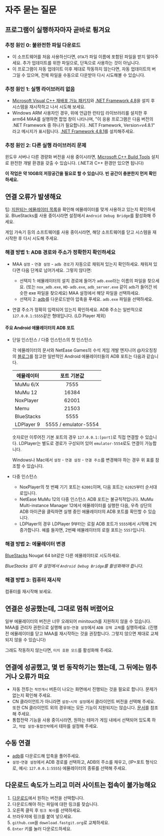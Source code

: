 # 자주 묻는 질문

## 프로그램이 실행하자마자 곧바로 튕겨요

### 추정 원인 0: 불완전한 파일 다운로드

- 이 소프트웨어를 처음 사용하신다면, `OTA`가 파일 이름에 포함된 파일을 받지 말아주세요. 추가 업데이트를 위한 파일으로, 단독으로 사용하는 것이 아닙니다.
- 이 프로그램이 자동 업데이트 이후 제대로 작동하지 않는다면, 자동 업데이트의 버그일 수 있으며, 전체 파일을 수동으로 다운받아 다시 시도해볼 수 있습니다.

### 추정 원인 1: 실행 라이브러리 없음

- [Microsoft Visual C++ 재배포 가능 패키지](https://learn.microsoft.com/ko-kr/cpp/windows/latest-supported-vc-redist?view=msvc-160#visual-studio-2015-2017-2019-and-2022)와 [.NET Framework 4.8](https://dotnet.microsoft.com/download/dotnet-framework/net48)을 설치 후 시스템을 재시작하고 나서 시도해 보세요.
- Windows ARM 사용자인 경우, 위에 언급한 런타임 라이브러리를 설치한 후 arm64 MAA를 실행하면 팝업 창이 나타나며, "이 응용 프로그램은 다음 버전의 .NET Framework 중 하나가 필요합니다. .NET Framework, Version=v4.8.1" 라고 메시지가 표시됩니다. [.NET Framework 4.8.1](https://dotnet.microsoft.com/ko-kr/download/dotnet-framework/net481)를 설치해주세요.

### 추정 원인 2: 다른 실행 라이브러리 문제

윈도우 서버나 다른 경량화 버전을 사용 중이시라면, [Microsoft C++ Build Tools](https://visualstudio.microsoft.com/visual-cpp-build-tools/) 설치로 완전한 개발 환경을 갖출 수 있습니다. (.NET과 C++ 환경만 있으면 됩니다)

**이 작업은 약 10GB의 저장공간을 필요로 할 수 있습니다. 빈 공간이 충분한지 먼저 확인하세요.**

## 연결 오류가 발생해요

팁: [지원되는 에뮬레이터 목록](1.3-에뮬레이터_지원.md)을 확인해 에뮬레이터를 맞게 사용하고 있는지 확인하세요. BlueStacks를 사용 중이시라면 설정에서 `Android Debug Bridge`를 활성화해 주세요.

게임 가속기 등의 소프트웨어를 사용 중이시라면, 해당 소프트웨어를 닫고 시스템을 재시작한 후 다시 시도해 주세요.

### 해결 방법 1: ADB 경로와 주소가 정확한지 확인하세요

- MAA `설정` - `연결 설정` - `adb 경로`가 자동으로 채워져 있는지 확인하세요. 채워져 있다면 다음 단계로 넘어가세요. 그렇지 않다면:

  - 선택지 1: 에뮬레이터의 설치 경로에 들어가 `adb.exe`라는 이름의 파일을 찾으세요. (또는 `nox_adb.exe`, `HD-adb.exe`, `adb_server.exe` 같이 `adb`가 들어간 비슷한 exe 파일을 찾으세요) MAA 설정에서 해당 파일을 선택하세요.
  - 선택지 2: [adb](https://dl.google.com/android/repository/platform-tools-latest-windows.zip)를 다운로드받아 압축을 푸세요. `adb.exe` 파일을 선택하세요.
- 연결 주소가 정확히 입력되어 있는지 확인하세요. ADB 주소는 일반적으로 `127.0.0.1:5555`같은 형태입니다. (LD Player 제외)

#### 주요 Android 에뮬레이터의 ADB 포트

- 단일 인스턴스 / 다중 인스턴스의 첫 인스턴스

  각 에뮬레이터의 문서와 NetEase Games의 수석 게임 개발 엔지니어 @자오칭칭의 [블로그](https://www.cnblogs.com/zhaoqingqing/p/15238464.html)를 참고한 일반적인 Android 에뮬레이터들의 ADB 포트는 다음과 같습니다.

    |에뮬레이터|포트 기본값|
    |-|:-:|
    |MuMu 6/X|7555|
    |MuMu 12|16384|
    |NoxPlayer|62001|
    |Memu|21503|
    |BlueStacks|5555|
    |LDPlayer 9|5555 / emulator-5554|

    숫자로만 이루어진 기본 포트의 경우 `127.0.0.1:[port]`로 직접 연결할 수 있습니다. LDPlayer는 별도로 경로가 구성되어 있어 `emulator-5554`로도 연결이 가능합니다.

    Windows나 Mac에서 `설정` - `연결 설정` - `연결 주소`를 변경해야 하는 경우 위 표를 참조할 수 있습니다.

- 다중 인스턴스

  - NoxPlayer의 첫 번째 기기 포트는 `62001`이며, 다음 포트는 `62025`부터 순서대로입니다.
  - NetEase MuMu 12의 다중 인스턴스 ADB 포트는 불규칙적입니다. MuMu Multi-instance Manager 12에서 에뮬레이터를 실행한 다음, 우측 상단의 ADB 아이콘을 클릭하면 실행 중인 에뮬레이터의 ADB 포트를 확인할 수 있습니다.
  - LDPlayer의 경우 LDPlayer 9부터는 로컬 ADB 포트가 `5555`에서 시작해 2씩 증가합니다. 예를 들자면, 2번째 에뮬레이터의 로컬 포트는 `5557`입니다.

### 해결 방법 2: 에뮬레이터 변경

[BlueStacks](https://www.bluestacks.com/download.html) Nougat 64 bit같은 다른 에뮬레이터로 시도하세요.

_BlueStacks 설치 후 설정에서 `Android Debug Bridge`를 활성화해야 합니다._

### 해결 방법 3: 컴퓨터 재시작

컴퓨터를 재시작해 보세요.

## 연결은 성공했는데, 그대로 멈춰 버렸어요

일부 에뮬레이터의 버전은 너무 오래되어 minitouch를 지원하지 않을 수 있습니다. MAA를 관리자 권한으로 실행해 `설정`-`연결 설정`에서 `ADB 강제 교체`를 실행하세요. (진행 전 에뮬레이터를 닫고 MAA를 재시작하는 것을 권장합니다. 그렇지 않으면 제대로 교체되지 않을 수 있습니다)

그래도 작동하지 않는다면, `터치 호환 모드`를 활성화해 주세요.

## 연결에 성공했고, 몇 번 동작하기는 했는데, 그 뒤에는 멈추거나 오류가 떠요

- 자동 전투는 `작전개시` 버튼이 나오는 화면에서 진행되는 것을 필요로 합니다. 문제가 없는지 확인해 주세요.
- CN 클라이언트가 아니라면 `설정`-`시작 설정`에서 클라이언트 버전을 선택해 주세요. 또한 CN 클라이언트 외의 경우에는 모든 기능이 지원되지는 않습니다. [문서](../../README_ko-KR.md#해외-서버-지원)를 참조해 주세요.
- 통합전략 기능을 사용 중이시라면, 원하는 테마가 게임 내에서 선택되어 있도록 하고, `작업 설정`-`통합전략`에서 테마를 설정해 주세요.

## 수동 연결

- [adb](https://dl.google.com/android/repository/platform-tools-latest-windows.zip)를 다운로드해 압축을 풀어주세요.
- `설정`-`연결 설정`에서 ADB 경로를 선택하고, ADB의 주소를 채우고, (IP+포트 형식으로, 예시: `127.0.0.1:5555`) 에뮬레이터의 종류를 선택해 주세요.

## 다운로드 속도가 느리고 미러 사이트는 접속이 불가능해요

1. [다운로드](../../README_ko-KR.md#다운로드)에서 원하는 버전을 선택합니다.
2. 다운로드해야 하는 파일에 대한 링크를 찾습니다.
3. 오른쪽 클릭 후 `링크 복사`를 선택하세요.
4. 브라우저에 링크를 붙여 넣으세요.
5. `github.com`을 `download.fastgit.org`로 교체하세요.
6. `Enter` 키를 눌러 다운로드하세요.
